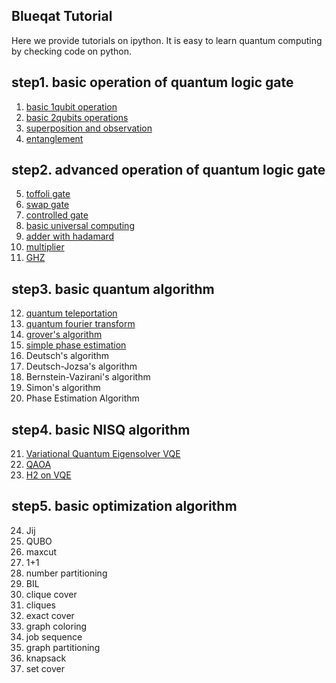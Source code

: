 Blueqat Tutorial
--------------------
Here we provide tutorials on ipython. It is easy to learn quantum computing by checking code on python.

step1. basic operation of quantum logic gate
--------------------

001. <a href="001_basic_circuit.ipynb">basic 1qubit operation</a>
002. <a href="002_basic_two_qubits.ipynb">basic 2qubits operations</a>
003. <a href="003_basic_superposition.ipynb">superposition and observation</a>
004. <a href="004_basic_entanglement.ipynb">entanglement</a>

step2. advanced operation of quantum logic gate
--------------------

005. <a href="005_basic_toffoli.ipynb">toffoli gate</a>
006. <a href="006_basic_swap.ipynb">swap gate</a>
007. <a href="007_basic_control.ipynb">controlled gate</a>
008. <a href="008_basic_general.ipynb">basic universal computing</a>
009. <a href="009_basic_adder_hadamard.ipynb">adder with hadamard</a>
010. <a href="010_basic_multi.ipynb">multiplier</a>
011. <a href="011_basic_ghz.ipynb">GHZ</a>

step3. basic quantum algorithm
--------------------

012. <a href="012_algo_teleportation.ipynb">quantum teleportation</a>
013. <a href="013_algo_qft.ipynb">quantum fourier transform</a>
014. <a href="014_algo_grover.ipynb">grover's algorithm</a>
015. <a href="015_algo_pea_simple.ipynb">simple phase estimation</a>
016.	Deutsch's algorithm	<!--_algo_deutsch-->
017.	Deutsch-Jozsa's algorithm	<!--_algo_deutsch-->
018.	Bernstein-Vazirani's algorithm	<!--_algo_bernstein_vazirani-->
019.	Simon's algorithm	<!--_algo_simon-->
020.	Phase Estimation Algorithm	<!--_algo_pea-->

step4. basic NISQ algorithm
--------------------

021. <a href="021_algo_vqe.ipynb">Variational Quantum Eigensolver VQE</a>	<!--_algo_vqe-->
022. <a href="022_algo_qaoa.ipynb">QAOA</a>
023. <a href="">H2 on VQE</a>

step5. basic optimization algorithm
--------------------

024.	Jij	<!--_anneal_jij-->
025.	QUBO	<!--_anneal_qubo-->
026.	maxcut	<!--_app_maxcut-->
027.	1+1	<!--_app_one_one-->
028.	number partitioning	<!--_app_number_partitioning-->
029.	BIL	<!--_app_bil-->
030.	clique cover	<!--_app_clique_cover-->
031.	cliques	<!--_app_cliques-->
032.	exact cover	<!--_app_exact_cover-->
033.	graph coloring	<!--_app_graph_coloring-->
034.	job sequence	<!--_app_job-->
035.	graph partitioning	<!--_app_graph_partitioning-->
036.	knapsack	<!--_app_knapsack-->
037.	set cover	<!--_app_set_cover-->

